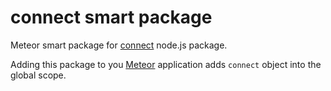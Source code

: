 connect smart package
=====================

Meteor smart package for [connect](https://github.com/senchalabs/connect) node.js package.

Adding this package to you [Meteor](http://www.meteor.com/) application adds `connect` object into the global scope.